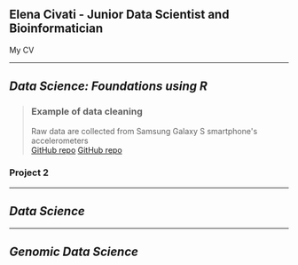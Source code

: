 ## Elena Civati - Junior Data Scientist and Bioinformatician
My CV


***
## *Data Science: Foundations using R*


> ### Example of data cleaning   
>Raw data are collected from Samsung Galaxy S smartphone's accelerometers   
>[GitHub repo](https://github.com/Elenena/GettingandCleaningDataCourseProject) <a href="https://github.com/Elenena/GettingandCleaningDataCourseProject" target="_blank">GitHub repo</a>

### Project 2
***
## *Data Science*

***
## *Genomic Data Science*

